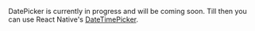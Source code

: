 DatePicker is currently in progress and will be coming soon. Till then you can use React Native's [DateTimePicker](https://github.com/react-native-datetimepicker/datetimepicker).
